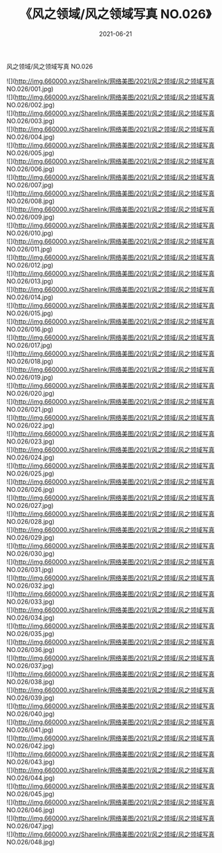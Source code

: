 ﻿---
layout: post
title:  《风之领域/风之领域写真 NO.026》
date:   2021-06-21
img: http://img.660000.xyz/Sharelink/网络美图/2021/风之领域/风之领域写真 NO.026/000.jpg
categories: [美女, 清纯, 唯美]
---

风之领域/风之领域写真 NO.026

 ![](http://img.660000.xyz/Sharelink/网络美图/2021/风之领域/风之领域写真 NO.026/001.jpg) <br>![](http://img.660000.xyz/Sharelink/网络美图/2021/风之领域/风之领域写真 NO.026/002.jpg) <br>![](http://img.660000.xyz/Sharelink/网络美图/2021/风之领域/风之领域写真 NO.026/003.jpg) <br>![](http://img.660000.xyz/Sharelink/网络美图/2021/风之领域/风之领域写真 NO.026/004.jpg) <br>![](http://img.660000.xyz/Sharelink/网络美图/2021/风之领域/风之领域写真 NO.026/005.jpg) <br>![](http://img.660000.xyz/Sharelink/网络美图/2021/风之领域/风之领域写真 NO.026/006.jpg) <br>![](http://img.660000.xyz/Sharelink/网络美图/2021/风之领域/风之领域写真 NO.026/007.jpg) <br>![](http://img.660000.xyz/Sharelink/网络美图/2021/风之领域/风之领域写真 NO.026/008.jpg) <br>![](http://img.660000.xyz/Sharelink/网络美图/2021/风之领域/风之领域写真 NO.026/009.jpg) <br>![](http://img.660000.xyz/Sharelink/网络美图/2021/风之领域/风之领域写真 NO.026/010.jpg) <br>![](http://img.660000.xyz/Sharelink/网络美图/2021/风之领域/风之领域写真 NO.026/011.jpg) <br>![](http://img.660000.xyz/Sharelink/网络美图/2021/风之领域/风之领域写真 NO.026/012.jpg) <br>![](http://img.660000.xyz/Sharelink/网络美图/2021/风之领域/风之领域写真 NO.026/013.jpg) <br>![](http://img.660000.xyz/Sharelink/网络美图/2021/风之领域/风之领域写真 NO.026/014.jpg) <br>![](http://img.660000.xyz/Sharelink/网络美图/2021/风之领域/风之领域写真 NO.026/015.jpg) <br>![](http://img.660000.xyz/Sharelink/网络美图/2021/风之领域/风之领域写真 NO.026/016.jpg) <br>![](http://img.660000.xyz/Sharelink/网络美图/2021/风之领域/风之领域写真 NO.026/017.jpg) <br>![](http://img.660000.xyz/Sharelink/网络美图/2021/风之领域/风之领域写真 NO.026/018.jpg) <br>![](http://img.660000.xyz/Sharelink/网络美图/2021/风之领域/风之领域写真 NO.026/019.jpg) <br>![](http://img.660000.xyz/Sharelink/网络美图/2021/风之领域/风之领域写真 NO.026/020.jpg) <br>![](http://img.660000.xyz/Sharelink/网络美图/2021/风之领域/风之领域写真 NO.026/021.jpg) <br>![](http://img.660000.xyz/Sharelink/网络美图/2021/风之领域/风之领域写真 NO.026/022.jpg) <br>![](http://img.660000.xyz/Sharelink/网络美图/2021/风之领域/风之领域写真 NO.026/023.jpg) <br>![](http://img.660000.xyz/Sharelink/网络美图/2021/风之领域/风之领域写真 NO.026/024.jpg) <br>![](http://img.660000.xyz/Sharelink/网络美图/2021/风之领域/风之领域写真 NO.026/025.jpg) <br>![](http://img.660000.xyz/Sharelink/网络美图/2021/风之领域/风之领域写真 NO.026/026.jpg) <br>![](http://img.660000.xyz/Sharelink/网络美图/2021/风之领域/风之领域写真 NO.026/027.jpg) <br>![](http://img.660000.xyz/Sharelink/网络美图/2021/风之领域/风之领域写真 NO.026/028.jpg) <br>![](http://img.660000.xyz/Sharelink/网络美图/2021/风之领域/风之领域写真 NO.026/029.jpg) <br>![](http://img.660000.xyz/Sharelink/网络美图/2021/风之领域/风之领域写真 NO.026/030.jpg) <br>![](http://img.660000.xyz/Sharelink/网络美图/2021/风之领域/风之领域写真 NO.026/031.jpg) <br>![](http://img.660000.xyz/Sharelink/网络美图/2021/风之领域/风之领域写真 NO.026/032.jpg) <br>![](http://img.660000.xyz/Sharelink/网络美图/2021/风之领域/风之领域写真 NO.026/033.jpg) <br>![](http://img.660000.xyz/Sharelink/网络美图/2021/风之领域/风之领域写真 NO.026/034.jpg) <br>![](http://img.660000.xyz/Sharelink/网络美图/2021/风之领域/风之领域写真 NO.026/035.jpg) <br>![](http://img.660000.xyz/Sharelink/网络美图/2021/风之领域/风之领域写真 NO.026/036.jpg) <br>![](http://img.660000.xyz/Sharelink/网络美图/2021/风之领域/风之领域写真 NO.026/037.jpg) <br>![](http://img.660000.xyz/Sharelink/网络美图/2021/风之领域/风之领域写真 NO.026/038.jpg) <br>![](http://img.660000.xyz/Sharelink/网络美图/2021/风之领域/风之领域写真 NO.026/039.jpg) <br>![](http://img.660000.xyz/Sharelink/网络美图/2021/风之领域/风之领域写真 NO.026/040.jpg) <br>![](http://img.660000.xyz/Sharelink/网络美图/2021/风之领域/风之领域写真 NO.026/041.jpg) <br>![](http://img.660000.xyz/Sharelink/网络美图/2021/风之领域/风之领域写真 NO.026/042.jpg) <br>![](http://img.660000.xyz/Sharelink/网络美图/2021/风之领域/风之领域写真 NO.026/043.jpg) <br>![](http://img.660000.xyz/Sharelink/网络美图/2021/风之领域/风之领域写真 NO.026/044.jpg) <br>![](http://img.660000.xyz/Sharelink/网络美图/2021/风之领域/风之领域写真 NO.026/045.jpg) <br>![](http://img.660000.xyz/Sharelink/网络美图/2021/风之领域/风之领域写真 NO.026/046.jpg) <br>![](http://img.660000.xyz/Sharelink/网络美图/2021/风之领域/风之领域写真 NO.026/047.jpg) <br>![](http://img.660000.xyz/Sharelink/网络美图/2021/风之领域/风之领域写真 NO.026/048.jpg) <br>